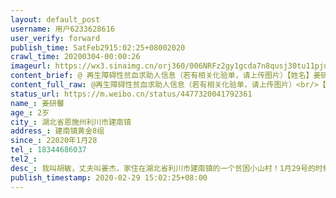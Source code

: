 ```yaml
---
layout: default_post
username: 用户6233628616
user_verify: forward
publish_time: SatFeb2915:02:25+08002020
crawl_time: 20200304-00:00:26
imageurl: https://wx3.sinaimg.cn/orj360/006NRFz2gy1gcda7n8qusj30tu11pjua.jpg,https://wx4.sinaimg.cn/orj360/006NRFz2gy1gcda7ohpp6j30u01hc0xo.jpg,https://wx2.sinaimg.cn/orj360/006NRFz2gy1gcda7psgjyj30u01hcgqe.jpg,https://wx3.sinaimg.cn/orj360/006NRFz2gy1gcda7qwg3hj30u0140adi.jpg,https://wx2.sinaimg.cn/orj360/006NRFz2gy1gcda7rmmf9j30u0140q5u.jpg
content_brief: @ 再生障碍性贫血求助人信息（若有相关化验单，请上传图片）【姓名】姜研馨【年龄】2岁【所在城市】湖北省恩施州利川市建南镇【所在小区、社区】建南镇黄金8组【患病时间】22020年1月28【联系方式】18344686037【其他紧急联系人】【病情描述】我叫胡敏，丈夫叫姜杰，家住在湖北省利川市建南镇 ...全文
content_full_raw: @再生障碍性贫血求助人信息（若有相关化验单，请上传图片）<br/>【姓名】姜研馨<br/>【年龄】2岁<br/>【所在城市】湖北省恩施州利川市建南镇<br/>【所在小区、社区】建南镇黄金8组<br/>【患病时间】22020年1月28<br/>【联系方式】18344686037<br/>【其他紧急联系人】<br/>【病情描述】我叫胡敏，丈夫叫姜杰，家住在湖北省利川市建南镇的一个贫困小山村！1月29号的时候大腿和膝盖上面开始起淤青，刚开始以为是摔跤摔的，但是没过两天就开始发烧，发的特别勤，差不多一天要发三次，每次发烧都特别高，带在我们镇上的医院去看了几天都没有效果，下巴淋巴还肿得很大，有出血点<br/>这几天小孩一直都没有精神，不吃饭，真的是奄奄一息了，接着又送往市里面做了一系列的检查，结果下来医生说是白血病，在晚来一两个小时就没救了，听见这个结果站都站不住，两眼都发黑紧接着又送往恩施州中心医院，检查结果是先天性骨髓衰竭，再生障碍性贫血，需要做骨髓移植，结果下来了，一家人又为这个费用发愁，目前住院半个多月已经花了将近10万，后面做骨髓移植最少需要40万，所以借助这个平台向大家求救，希望你们能救救我可怜的女儿，她才刚刚两岁啊！<br/>希望大家帮帮我，救救我可怜的女儿，谢谢！！！🙏🙏🙏<adata-url="http://t.cn/RCfrzuY"href="http://weibo.com/p/1001018008642280000000000"data-hide=""><spanclass='url-icon'><imgstyle='width:1rem;height:1rem'src='https://h5.sinaimg.cn/upload/2015/09/25/3/timeline_card_small_location_default.png'></span><spanclass="surl-text">湖北省·恩施土家族苗族自治州</span></a>
status_url: https://m.weibo.cn/status/4477320041792361
name_: 姜研馨
age_: 2岁
city_: 湖北省恩施州利川市建南镇
address_: 建南镇黄金8组
since_: 22020年1月28
tel_: 18344686037
tel2_: 
desc_: 我叫胡敏，丈夫叫姜杰，家住在湖北省利川市建南镇的一个贫困小山村！1月29号的时候大腿和膝盖上面开始起淤青，刚开始以为是摔跤摔的，但是没过两天就开始发烧，发的特别勤，差不多一天要发三次，每次发烧都特别高，带在我们镇上的医院去看了几天都没有效果，下巴淋巴还肿得很大，有出血点这几天小孩一直都没有精神，不吃饭，真的是奄奄一息了，接着又送往市里面做了一系列的检查，结果下来医生说是白血病，在晚来一两个小时就没救了，听见这个结果站都站不住，两眼都发黑紧接着又送往恩施州中心医院，检查结果是先天性骨髓衰竭，再生障碍性贫血，需要做骨髓移植，结果下来了，一家人又为这个费用发愁，目前住院半个多月已经花了将近10万，后面做骨髓移植最少需要40万，所以借助这个平台向大家求救，希望你们能救救我可怜的女儿，她才刚刚两岁啊！希望大家帮帮我，救救我可怜的女儿，谢谢！！！🙏🙏🙏<adata-url="http//t.cn/RCfrzuY"href="http//weibo.com/p/1001018008642280000000000"data-hide=""><spanclass='url-icon'><imgstyle='width1rem;height1rem'src='https//h5.sinaimg.cn/upload/2015/09/25/3/timeline_card_small_location_default.png'></span><spanclass="surl-text">湖北省·恩施土家族苗族自治州</span></a>
publish_timestamp: 2020-02-29 15:02:25+08:00
---
```

